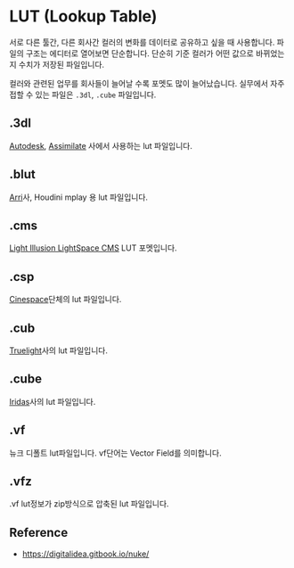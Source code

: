 # LUT (Lookup Table)
서로 다른 툴간, 다른 회사간 컬러의 변화를 데이터로 공유하고 싶을 때 사용합니다.
파일의 구조는 에디터로 열어보면 단순합니다. 단순히 기준 컬러가 어떤 값으로 바뀌었는지 수치가 저장된 파일입니다.

컬러와 관련된 업무를 회사들이 늘어날 수록 포멧도 많이 늘어났습니다.
실무에서 자주 접할 수 있는 파일은 `.3dl`, `.cube` 파일입니다.

## .3dl
[Autodesk](https://www.autodesk.com), [Assimilate](https://www.assimilateinc.com/products/) 사에서 사용하는 lut 파일입니다.

## .blut
[Arri](https://www.arri.com)사, Houdini mplay 용 lut 파일입니다.

## .cms
[Light Illusion LightSpace CMS](https://www.lightillusion.com/lightspace.html) LUT 포멧입니다.

## .csp
[Cinespace](http://cinespace.org)단체의 lut 파일입니다.
 
## .cub
[Truelight](http://www.truelight.com.tw)사의 lut 파일입니다.
 
## .cube
[Iridas](http://www.iridas.com)사의 lut 파일입니다.

## .vf
뉴크 디폴트 lut파일입니다. vf단어는 Vector Field를 의미합니다.

## .vfz
.vf lut정보가 zip방식으로 압축된 lut 파일입니다.

## Reference
- https://digitalidea.gitbook.io/nuke/